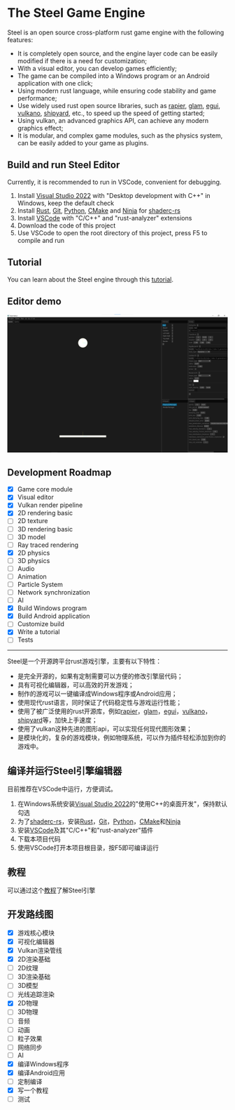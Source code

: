 # The Steel Game Engine

Steel is an open source cross-platform rust game engine with the following features:
* It is completely open source, and the engine layer code can be easily modified if there is a need for customization;
* With a visual editor, you can develop games efficiently;
* The game can be compiled into a Windows program or an Android application with one click;
* Using modern rust language, while ensuring code stability and game performance;
* Use widely used rust open source libraries, such as [rapier][rapier], [glam][glam], [egui][egui], [vulkano][vulkano], [shipyard][shipyard], etc., to speed up the speed of getting started;
* Using vulkan, an advanced graphics API, can achieve any modern graphics effect;
* It is modular, and complex game modules, such as the physics system, can be easily added to your game as plugins.

## Build and run Steel Editor

Currently, it is recommended to run in VSCode, convenient for debugging.
1. Install [Visual Studio 2022][Visual Studio 2022] with "Desktop development with C++" in Windows, keep the default check
2. Install [Rust][Rust], [Git][Git], [Python][Python], [CMake][CMake] and [Ninja][Ninja] for [shaderc-rs][shaderc-rs]
3. Install [VSCode][VSCode] with "C/C++" and "rust-analyzer" extensions
4. Download the code of this project
5. Use VSCode to open the root directory of this project, press F5 to compile and run

## Tutorial

You can learn about the Steel engine through this [tutorial](tutorial/eng/1-introduction.md).

## Editor demo

![image](demo.png)

## Development Roadmap

- [x] Game core module
- [x] Visual editor
- [x] Vulkan render pipeline
- [x] 2D rendering basic
- [ ] 2D texture
- [ ] 3D rendering basic
- [ ] 3D model
- [ ] Ray traced rendering
- [x] 2D physics
- [ ] 3D physics
- [ ] Audio
- [ ] Animation
- [ ] Particle System
- [ ] Network synchronization
- [ ] AI
- [x] Build Windows program
- [x] Build Android application
- [ ] Customize build
- [x] Write a tutorial
- [ ] Tests

---

Steel是一个开源跨平台rust游戏引擎，主要有以下特性：
* 是完全开源的，如果有定制需要可以方便的修改引擎层代码；
* 具有可视化编辑器，可以高效的开发游戏；
* 制作的游戏可以一键编译成Windows程序或Android应用；
* 使用现代rust语言，同时保证了代码稳定性与游戏运行性能；
* 使用了被广泛使用的rust开源库，例如[rapier][rapier]，[glam][glam]，[egui][egui]，[vulkano][vulkano]，[shipyard][shipyard]等，加快上手速度；
* 使用了vulkan这种先进的图形api，可以实现任何现代图形效果；
* 是模块化的，复杂的游戏模块，例如物理系统，可以作为插件轻松添加到你的游戏中。

## 编译并运行Steel引擎编辑器

目前推荐在VSCode中运行，方便调试。
1. 在Windows系统安装[Visual Studio 2022][Visual Studio 2022]的"使用C++的桌面开发"，保持默认勾选
2. 为了[shaderc-rs][shaderc-rs]，安装[Rust][Rust]，[Git][Git]，[Python][Python]，[CMake][CMake]和[Ninja][Ninja]
3. 安装[VSCode][VSCode]及其"C/C++"和"rust-analyzer"插件
4. 下载本项目代码
5. 使用VSCode打开本项目根目录，按F5即可编译运行

## 教程

可以通过这个[教程](tutorial/chs/1-引言.md)了解Steel引擎

## 开发路线图

- [x] 游戏核心模块
- [x] 可视化编辑器
- [x] Vulkan渲染管线
- [x] 2D渲染基础
- [ ] 2D纹理
- [ ] 3D渲染基础
- [ ] 3D模型
- [ ] 光线追踪渲染
- [x] 2D物理
- [ ] 3D物理
- [ ] 音频
- [ ] 动画
- [ ] 粒子效果
- [ ] 网络同步
- [ ] AI
- [x] 编译Windows程序
- [x] 编译Android应用
- [ ] 定制编译
- [x] 写一个教程
- [ ] 测试

[rapier]: https://rapier.rs/
[glam]: https://github.com/bitshifter/glam-rs
[egui]: https://github.com/emilk/egui
[vulkano]: https://github.com/vulkano-rs/vulkano
[shipyard]: https://github.com/leudz/shipyard
[Rust]: https://www.rust-lang.org/
[Git]: https://git-scm.com/
[Python]: https://www.python.org/
[CMake]: https://cmake.org/
[Ninja]: https://github.com/ninja-build/ninja/releases
[shaderc-rs]: https://github.com/google/shaderc-rs
[Visual Studio 2022]: https://visualstudio.microsoft.com/vs/
[VSCode]: https://code.visualstudio.com/
